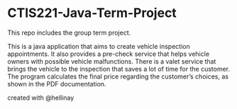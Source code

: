 # CTIS221-Java-Term-Project
This repo includes the group term project.

This is a java application that aims to create vehicle inspection appointments. It also provides a pre-check service that helps vehicle owners with possible vehicle malfunctions. There is a valet service that brings the vehicle to the inspection that saves a lot of time for the customer.
The program calculates the final price regarding the customer’s choices, as shown in the PDF documentation.

created with @hellinay
